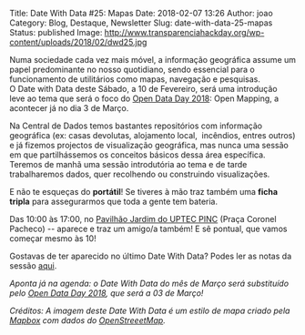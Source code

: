 Title: Date With Data #25: Mapas
Date: 2018-02-07 13:26
Author: joao
Category: Blog, Destaque, Newsletter
Slug: date-with-data-25-mapas
Status: published
Image: http://www.transparenciahackday.org/wp-content/uploads/2018/02/dwd25.jpg

Numa sociedade cada vez mais móvel, a informação geográfica assume um papel predominante no nosso quotidiano, sendo essencial para o funcionamento de utilitários como mapas, navegação e pesquisas.  
O Date with Data deste Sábado, a 10 de Fevereiro, será uma introdução leve ao tema que será o foco do [Open Data Day 2018](http://opendataday.org/): Open Mapping, a acontecer já no dia 3 de Março.

Na Central de Dados temos bastantes repositórios com informação geográfica (ex: casas devolutas, alojamento local,  incêndios, entres outros) e já fizemos projectos de visualização geográfica, mas nunca uma sessão em que partilhássemos os conceitos básicos dessa área específica. Teremos de manhã uma sessão introdutória ao tema e de tarde trabalharemos dados, quer recolhendo ou construindo visualizações.

E não te esqueças do **portátil**! Se tiveres à mão traz também uma **ficha tripla** para assegurarmos que toda a gente tem bateria.

Das 10:00 às 17:00, no [Pavilhão Jardim do UPTEC PINC](http://www.openstreetmap.org/?mlat=41.15137&mlon=-8.61555#map=19/41.15138/-8.61555) (Praça Coronel Pacheco) -- aparece e traz um amigo/a também! E sê pontual, que vamos começar mesmo às 10!

Gostavas de ter aparecido no último Date With Data? Podes ler as notas da sessão [aqui](https://annuel2.framapad.org/p/datewithdata24).

*Aponta já na agenda: o Date With Data do mês de Março será substituído  
pelo [Open Data Day 2018](http://opendataday.org/), que será a 03 de Março!*

*Créditos: A imagem deste Date With Data é um estilo de mapa criado pela [Mapbox](http://mapbox.com) com dados do [OpenStreeetMap](http://openstreetmap.org).*
